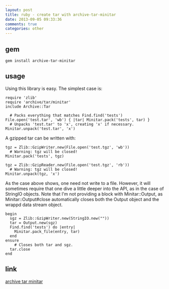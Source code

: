 ```yaml
---
layout: post
title: ruby - create tar with archive-tar-minitar
date: 2013-09-05 09:33:36
comments: true
categories: other
---
```

## gem

    gem install archive-tar-minitar

## usage

Using this library is easy. The simplest case is:

    require 'zlib'
    require 'archive/tar/minitar'
    include Archive::Tar
    
      # Packs everything that matches Find.find('tests')
    File.open('test.tar', 'wb') { |tar| Minitar.pack('tests', tar) }
      # Unpacks 'test.tar' to 'x', creating 'x' if necessary.
    Minitar.unpack('test.tar', 'x')

A gzipped tar can be written with:

    tgz = Zlib::GzipWriter.new(File.open('test.tgz', 'wb'))
      # Warning: tgz will be closed!
    Minitar.pack('tests', tgz)
    
    tgz = Zlib::GzipReader.new(File.open('test.tgz', 'rb'))
      # Warning: tgz will be closed!
    Minitar.unpack(tgz, 'x')

As the case above shows, one need not write to a file. However, it will sometimes require that one dive a little deeper into the API, as in the case of StringIO objects. Note that I'm not providing a block with Minitar::Output, as Minitar::Output#close automatically closes both the Output object and the wrappd data stream object.

    begin
      sgz = Zlib::GzipWriter.new(StringIO.new(""))
      tar = Output.new(sgz)
      Find.find('tests') do |entry|
        Minitar.pack_file(entry, tar)
      end
    ensure
        # Closes both tar and sgz.
      tar.close
    end

## link

[archive tar minitar](http://rubydoc.info/gems/archive-tar-minitar/0.5.2/frames)
